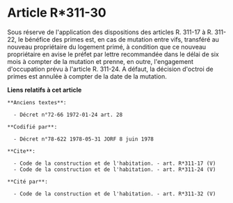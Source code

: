 # Article R*311-30

Sous réserve de l'application des dispositions des articles R. 311-17 à R. 311-22, le bénéfice des primes est, en cas de
mutation entre vifs, transféré au nouveau propriétaire du logement primé, à condition que ce nouveau propriétaire en avise le
préfet par lettre recommandée dans le délai de six mois à compter de la mutation et prenne, en outre, l'engagement
d'occupation prévu à l'article R. 311-24. A défaut, la décision d'octroi de primes est annulée à compter de la date de la
mutation.

**Liens relatifs à cet article**

	**Anciens textes**:

	  - Décret n°72-66 1972-01-24 art. 28

	**Codifié par**:

	  - Décret n°78-622 1978-05-31 JORF 8 juin 1978

	**Cite**:

	  - Code de la construction et de l'habitation. - art. R*311-17 (V)
	  - Code de la construction et de l'habitation. - art. R*311-24 (V)

	**Cité par**:

	  - Code de la construction et de l'habitation. - art. R*311-32 (V)
